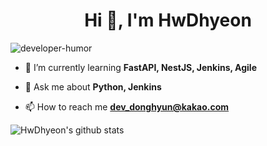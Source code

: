 <h1 align="center">Hi 👋, I'm HwDhyeon</h1>

![developer-humor](https://user-images.githubusercontent.com/37629503/114512082-a9455f00-9c73-11eb-95fe-a3861c972b36.png)

<!-- - 🌱 I’m currently learning **NestJS, React, React-Native, Redux, GraphQL** -->
- 🌱 I’m currently learning **FastAPI, NestJS, Jenkins, Agile**

- 💬 Ask me about **Python, Jenkins**

- 📫 How to reach me **dev_donghyun@kakao.com**


![HwDhyeon's github stats](https://github-readme-stats.vercel.app/api?username=hwdhyeon&show_icons=true&theme=vue)
